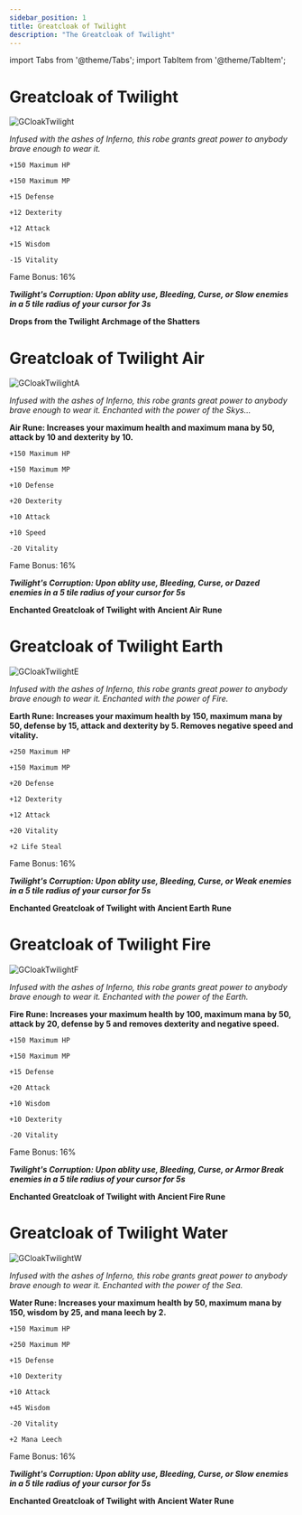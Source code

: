 ```yaml
---
sidebar_position: 1
title: Greatcloak of Twilight
description: "The Greatcloak of Twilight"
---
```


import Tabs from '@theme/Tabs';
import TabItem from '@theme/TabItem';

<Tabs>
  <TabItem value="Greatcloak of Twilight" label="Greatcloak of Twilight" default>

# Greatcloak of Twilight

![GCloakTwilight](https://vwiki.valorserver.com/api/item/picture/greatcloak%20of%20twilight)

<i>Infused with the ashes of Inferno, this robe grants great power to anybody brave enough to wear it.</i>

    +150 Maximum HP

    +150 Maximum MP

    +15 Defense

    +12 Dexterity
  
    +12 Attack

    +15 Wisdom

    -15 Vitality
    
Fame Bonus: 16%

***Twilight's Corruption: Upon ablity use, Bleeding, Curse, or Slow enemies in a 5 tile radius of your cursor for 3s***

**Drops from the Twilight Archmage of the Shatters**

  </TabItem>
  <TabItem value="Air" label="Air">

# Greatcloak of Twilight Air

![GCloakTwilightA](https://vwiki.valorserver.com/api/item/picture/greatcloak%20of%20twilight%20air)

<i>Infused with the ashes of Inferno, this robe grants great power to anybody brave enough to wear it. Enchanted with the power of the Skys...</i>

**Air Rune: Increases your maximum health and maximum mana by 50, attack by 10 and dexterity by 10.**

    +150 Maximum HP

    +150 Maximum MP

    +10 Defense

    +20 Dexterity

    +10 Attack

    +10 Speed

    -20 Vitality
    
Fame Bonus: 16%

***Twilight's Corruption: Upon ablity use, Bleeding, Curse, or Dazed enemies in a 5 tile radius of your cursor for 5s***

**Enchanted Greatcloak of Twilight with Ancient Air Rune**

  </TabItem>
  <TabItem value="Earth" label="Earth">

# Greatcloak of Twilight Earth

![GCloakTwilightE](https://vwiki.valorserver.com/api/item/picture/greatcloak%20of%20twilight%20earth)

<i>Infused with the ashes of Inferno, this robe grants great power to anybody brave enough to wear it. Enchanted with the power of Fire.</i>

**Earth Rune: Increases your maximum health by 150, maximum mana by 50, defense by 15, attack and dexterity by 5. Removes negative speed and vitality.**

    +250 Maximum HP

    +150 Maximum MP

    +20 Defense

    +12 Dexterity

    +12 Attack

    +20 Vitality
    
    +2 Life Steal

Fame Bonus: 16%

***Twilight's Corruption: Upon ablity use, Bleeding, Curse, or Weak enemies in a 5 tile radius of your cursor for 5s***

**Enchanted Greatcloak of Twilight with Ancient Earth Rune**

  </TabItem>
  <TabItem value="Fire" label="Fire">

# Greatcloak of Twilight Fire

![GCloakTwilightF](https://vwiki.valorserver.com/api/item/picture/greatcloak%20of%20twilight%20fire)

<i>Infused with the ashes of Inferno, this robe grants great power to anybody brave enough to wear it. Enchanted with the power of the Earth.</i>

**Fire Rune: Increases your maximum health by 100, maximum mana by 50, attack by 20, defense by 5 and removes dexterity and negative speed.**

    +150 Maximum HP

    +150 Maximum MP

    +15 Defense

    +20 Attack

    +10 Wisdom
    
    +10 Dexterity

    -20 Vitality

Fame Bonus: 16%

***Twilight's Corruption: Upon ablity use, Bleeding, Curse, or Armor Break enemies in a 5 tile radius of your cursor for 5s***

**Enchanted Greatcloak of Twilight with Ancient Fire Rune**

  </TabItem>
  <TabItem value="Water" label="Water">

# Greatcloak of Twilight Water

![GCloakTwilightW](https://vwiki.valorserver.com/api/item/picture/greatcloak%20of%20twilight%20water)

<i>Infused with the ashes of Inferno, this robe grants great power to anybody brave enough to wear it. Enchanted with the power of the Sea.</i>

**Water Rune: Increases your maximum health by 50, maximum mana by 150, wisdom by 25, and mana leech by 2.**

    +150 Maximum HP

    +250 Maximum MP 

    +15 Defense

    +10 Dexterity

    +10 Attack

    +45 Wisdom

    -20 Vitality

    +2 Mana Leech

Fame Bonus: 16%

***Twilight's Corruption: Upon ablity use, Bleeding, Curse, or Slow enemies in a 5 tile radius of your cursor for 5s***

**Enchanted Greatcloak of Twilight with Ancient Water Rune**

  </TabItem>
</Tabs>
